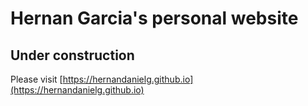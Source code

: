 # Hernan Garcia's personal website

## Under construction

Please visit [https://hernandanielg.github.io](https://hernandanielg.github.io)

